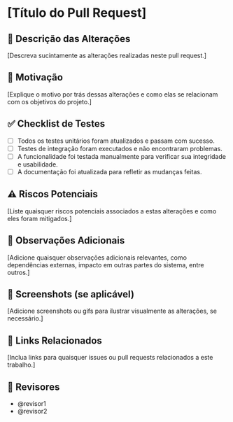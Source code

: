 <!-- Template vinculado à issue: https://github.com/lurdev/pull-request-template/issues/1 -->

# [Título do Pull Request]

## 📝 Descrição das Alterações
[Descreva sucintamente as alterações realizadas neste pull request.]

## 🎯 Motivação
[Explique o motivo por trás dessas alterações e como elas se relacionam com os objetivos do projeto.]

## ✅ Checklist de Testes
- [ ] Todos os testes unitários foram atualizados e passam com sucesso.
- [ ] Testes de integração foram executados e não encontraram problemas.
- [ ] A funcionalidade foi testada manualmente para verificar sua integridade e usabilidade.
- [ ] A documentação foi atualizada para refletir as mudanças feitas.

## ⚠️ Riscos Potenciais
[Liste quaisquer riscos potenciais associados a estas alterações e como eles foram mitigados.]

## 💬 Observações Adicionais
[Adicione quaisquer observações adicionais relevantes, como dependências externas, impacto em outras partes do sistema, entre outros.]

## 📸 Screenshots (se aplicável)
[Adicione screenshots ou gifs para ilustrar visualmente as alterações, se necessário.]

## 🔗 Links Relacionados
[Inclua links para quaisquer issues ou pull requests relacionados a este trabalho.]

## 👥 Revisores
- @revisor1
- @revisor2
